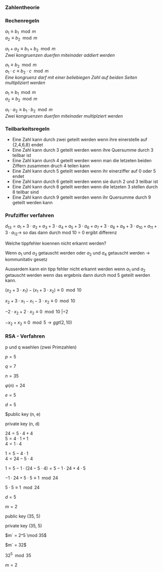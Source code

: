 ### Zahlentheorie
### Rechenregeln

$a_1 \equiv b_1 \mod m$\
$a_2 \equiv b_2 \mod m$

$a_1 + a_2 \equiv b_1 + b_2 \mod m$\
*Zwei kongruenzen duerfen miteinader addiert werden*

$a_1 \equiv b_2 \mod m$\
$a_1 \cdot c \equiv b_2 \cdot c \mod m$\
*Eine kongruenz darf mit einer beliebiegen Zahl auf beiden Seiten multipliziert werden*

$a_1 \equiv b_1 \mod m$\
$a_2 \equiv b_2 \mod m$

$a_1 \cdot a_2 \equiv b_1 \cdot b_2 \mod m$\
*Zwei kongruenzen duerfen miteinader multiplziert werden*

### Teilbarkeitsregeln
- Eine Zahl kann durch zwei geteilt werden wenn ihre einerstelle auf {2,4,6,8} endet
- Eine Zahl kann durch 3 geteilt werden wenn ihre Quersumme durch 3 teilbar ist
- Eine Zahl kann durch 4 geteilt werden wenn man die letzeten beiden Ziffern zusammen druch 4 teilen kann
- Eine Zahl kann durch 5 geteilt werden wenn ihr einerziffer auf 0 oder 5 endet
- Eine Zahl kann durch 6 geteilt werden wenn sie durch 2 und 3 teilbar ist
- Eine Zahl kann durch 8 geteilt werden wenn die letzeten 3 stellen durch 8 teilbar sind
- Eine Zahl kann durch 9 geteilt werden wenn ihr Quersumme durch 9 geteilt werden kann

### Prufziffer verfahren
$d_{13} = a_1 + 3 \cdot a_2 + a_3 + 3 \cdot a_4 + a_5 + 3 \cdot a_6 + a_7 + 3 \cdot a_8 + a_9 + 3 \cdot a_{10} + a_{11} + 3 \cdot a_{12} \rightarrow$ so das dann durch mod 10 = 0 ergibt differenz 

Welche tippfehler koennen nicht erkannt werden?

Wenn $a_1$ und $a_3$ getauscht werden oder $a_2$ und $a_4$ getauscht werden $\rightarrow$ kommunitativ gesetz

Ausserdem kann ein tipp fehler nicht erkannt werden wenn $a_1$ und $a_2$ getauscht werden wenn das ergebnis dann durch mod 5 geteilt werden kann.

$(x_2 + 3 \cdot x_1) - (x_1 + 3 \cdot x_2) \equiv 0 \mod 10$

$x_2 + 3 \cdot x_1 - x_1 - 3 \cdot x_2  \equiv 0 \mod 10$

$- 2 \cdot x_2 + 2 \cdot x_2  \equiv 0 \mod 10 ~ | \div 2$

$- x_2 + x_2 \equiv 0 \mod 5 \rightarrow ggt(2,10)$

### RSA - Verfahren
p und q waehlen (zwei Primzahlen)

$p = 5$

$q = 7$

$n = 35$

$\varphi(n) = 24$

$e = 5$

$d = 5$

$public key (n, e)

private key (n, d)

$24 = 5 \cdot 4 + 4$\
$5 = 4 \cdot 1 + 1$\
$4 = 1 \cdot 4$

$1 = 5 - 4 \cdot 1$\
$4 = 24 - 5 \cdot 4$

$1 = 5 - 1 \cdot (24 - 5 \cdot 4) = 5 - 1 \cdot 24 + 4 \cdot 5$

$- 1 \cdot 24 + 5 \cdot 5 \equiv 1 \mod 24$

$5 \cdot 5 \equiv 1 \mod 24$

$d = 5$

$m = 2$

public key (35, 5)

private key (35, 5)

$m` = 2^5 \mod 35$

$m` = 32$

$32^5 \mod 35$

$m = 2$